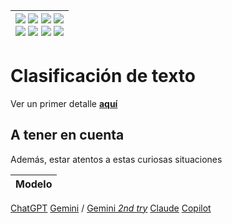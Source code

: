 <div align=right>

|[![](https://img.shields.io/badge/-Inicio-FFF?style=flat&logo=Emlakjet&logoColor=black)](/README.md) [![](https://img.shields.io/badge/-Introducción-FFF?style=flat&logo=abbrobotstudio&logoColor=black)](/documentos/intro.md) [![](https://img.shields.io/badge/-Modelos_de_lenguaje-FFF?style=flat&logo=LiveChat&logoColor=black)](/documentos/LLMs.md) [![](https://img.shields.io/badge/-Panorámica-FFF?style=flat&logo=openstreetmap&logoColor=black)](/documentos/panoramica.md)<br>  [![](https://img.shields.io/badge/-Prompts-FFF?style=flat&logo=Proton&logoColor=black)](/documentos/prompts/README.md) [![](https://img.shields.io/badge/-Ing,_de_prompts-FFF?style=flat&logo=googleearthengine&logoColor=black)](/documentos/ingenieriaDePrompts/README.md) [![](https://img.shields.io/badge/-Patrones-FFF?style=flat&logo=textpattern&logoColor=black)](/documentos/ingenieriaDePrompts/patrones/README.md) [![](https://img.shields.io/badge/-Casos_de_uso-FFF?style=flat&logo=gitbook&logoColor=black)](/documentos/casosDeUso/README.md)|
|-:|

</div>

# Clasificación de texto

Ver un primer detalle [**aquí**](../mejoresPracticas/clasificacionIntenciones.md)

## A tener en cuenta

Además, estar atentos a estas curiosas situaciones

|Modelo|
|-|
[ChatGPT](https://chat.openai.com/share/65db09a7-fecd-428f-9a57-7f82c08ca902)
[Gemini](https://g.co/gemini/share/2d1c38357e60) / [Gemini *2nd try*](https://g.co/gemini/share/3901977df639)
[Claude](https://claude.ai/chat/901e9f11-4ee8-4b02-b4f1-f25b591a2d43)
[Copilot](https://copilot.microsoft.com/sl/faJ12i2wvC0)
